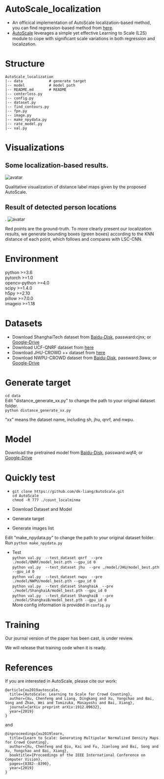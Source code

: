 # AutoScale_localization
* An officical implementation of AutoScale localization-based method, you can find regression-based method from [here](https://github.com/dkliang-hust/AutoScale_regression). 
* [AutoScale](https://arxiv.org/abs/1912.09632) leverages a simple yet effective Learning to Scale (L2S) module to cope with signiﬁcant scale variations in both regression and localization.<br />

# Structure
```
AutoScale_localization
|-- data            # generate target
|-- model           # model path 
|-- README.md       # README
|-- centerloss.py           
|-- config.py          
|-- dataset.py       
|-- find_contours.py           
|-- fpn.py         
|-- image.py
|-- make_npydata.py
|-- rate_model.py
|-- val.py        
```

# Visualizations
## Some localization-based results.
![avatar](images/result1.png)

Qualitative visualization of distance label maps given by the proposed AutoScale.

## Result of detected person locations
.
![avatar](images/localization.png)

Red points are the ground-truth. To more clearly present our localization results, we generate bounding boxes (green boxes) according to the KNN distance of each point, which follows and compares with LSC-CNN.

# Environment
python >=3.6 <br />
pytorch >=1.0 <br />
opencv-python >=4.0 <br />
scipy >=1.4.0 <br />
h5py >=2.10 <br />
pillow >=7.0.0<br />
imageio >=1.18

# Datasets
* Download ShanghaiTech dataset from [Baidu-Disk](https://pan.baidu.com/s/15WJ-Mm_B_2lY90uBZbsLwA), passward:cjnx; or [Google-Drive](https://drive.google.com/file/d/1CkYppr_IqR1s6wi53l2gKoGqm7LkJ-Lc/view?usp=sharing)
* Download UCF-QNRF dataset from  [here](https://www.crcv.ucf.edu/data/ucf-qnrf/)
* Download JHU-CROWD ++  dataset from [here](http://www.crowd-counting.com/)
* Download NWPU-CROWD dataset from [Baidu-Disk](https://pan.baidu.com/s/1VhFlS5row-ATReskMn5xTw), passward:3awa; or [Google-Drive](https://drive.google.com/file/d/1drjYZW7hp6bQI39u7ffPYwt4Kno9cLu8/view?usp=sharing)

# Generate target
```cd data```<br />
Edit "distance_generate_xx.py" to change the path to your original dataset folder.<br />
```python distance_generate_xx.py```

“xx” means the dataset name, including sh, jhu, qnrf, and  nwpu.

# Model
Download the pretrained model from [Baidu-Disk](https://pan.baidu.com/s/1ztWjl7suAnta58JWxRKQCw), passward:wqf4;  or [Google-Drive](https://drive.google.com/drive/folders/1mL8IAy8Jo1iSx2RvTWPpgW94ZX7231sn?usp=sharing)

# Quickly test
* ```git clone https://github.com/dk-liang/AutoScale.git```<br />
```cd AutoScale```<br />
```chmod -R 777 ./count_localminma```<br />
* Download Dataset and Model

* Generate target

* Generate images list

Edit "make_npydata.py" to change the path to your original dataset folder.<br />
Run ```python make_npydata.py  ```

* Test <br />
```python val.py  --test_dataset qnrf  --pre ./model/QNRF/model_best.pth --gpu_id 0```<br />
```python val.py  --test_dataset jhu  --pre ./model/JHU/model_best.pth --gpu_id 0```<br />
```python val.py  --test_dataset nwpu  --pre ./model/NWPU/model_best.pth --gpu_id 0```<br />
```python val.py  --test_dataset ShanghaiA  --pre ./model/ShanghaiA/model_best.pth --gpu_id 0```<br />
```python val.py  --test_dataset ShanghaiB  --pre ./model/ShanghaiB/model_best.pth --gpu_id 0```<br />
More config information is  provided in ```config.py  ```

# Training
Our journal version of the paper has been cast, is under review. 

We will release that training code when it is ready.

# References
If you are interested in AutoScale, please cite our work:
```
@article{xu2019autoscale,
  title={AutoScale: Learning to Scale for Crowd Counting},
  author={Xu, Chenfeng and Liang, Dingkang and Xu, Yongchao and Bai, Song and Zhan, Wei and Tomizuka, Masayoshi and Bai, Xiang},
  journal={arXiv preprint arXiv:1912.09632},
  year={2019}
}
```
and
```
@inproceedings{xu2019learn,
  title={Learn to Scale: Generating Multipolar Normalized Density Maps for Crowd Counting},
  author={Xu, Chenfeng and Qiu, Kai and Fu, Jianlong and Bai, Song and Xu, Yongchao and Bai, Xiang},
  booktitle={Proceedings of the IEEE International Conference on Computer Vision},
  pages={8382--8390},
  year={2019}
}
```


